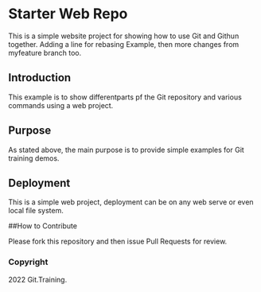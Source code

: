 # Starter Web Repo

This is a simple website project for showing how to use Git and Githun together. Adding a line for rebasing Example, then more changes from myfeature branch too.


## Introduction

This example is to show differentparts pf the Git repository and various commands using a web project. 

## Purpose

As stated above, the main purpose is to provide simple examples for Git training demos.

## Deployment

This is a simple web project, deployment can be on any web serve or even local file system.


##How to Contribute

Please fork this repository and then issue Pull Requests for review.

### Copyright
2022 Git.Training.